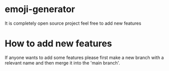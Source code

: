 # emoji-generator

It is completely open source project feel free to add new features

# How to add new features

If anyone wants to add some features please first make a new branch with a relevant name and then merge it into the 'main branch'.
